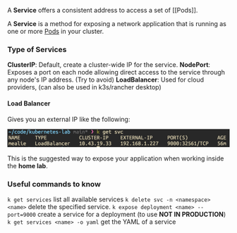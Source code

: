 A **Service** offers a consistent address to access a set of [[Pods]].

A **Service** is a method for exposing a network application that is running as one or more [Pods](https://kubernetes.io/docs/concepts/workloads/pods/) in your cluster.
### Type of Services

**ClusterIP**: Default, create a cluster-wide IP for the service.
**NodePort**: Exposes a port on each node allowing direct access to the service through any node's IP address. (Try to avoid)
**LoadBalancer**: Used for cloud providers, (can also be used in k3s/rancher desktop)
#### Load Balancer
Gives you an external IP like the following:

![Load Balancer](Pictures/Load-Balancer.jpg)

This is the suggested way to expose your application when working inside the **home lab**.
### Useful commands to know
`k get services` list all available services
`k delete svc -n <namespace> <name>` delete the specified service.
`k expose deployment <name> --port=9000` create a service for a deployment (to use **NOT IN PRODUCTION**)
`k get services <name> -o yaml` get the YAML of a service